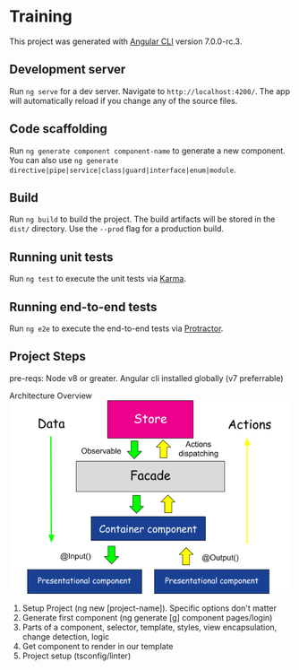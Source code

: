 # Training

This project was generated with [Angular CLI](https://github.com/angular/angular-cli) version 7.0.0-rc.3.

## Development server

Run `ng serve` for a dev server. Navigate to `http://localhost:4200/`. The app will automatically reload if you change any of the source files.

## Code scaffolding

Run `ng generate component component-name` to generate a new component. You can also use `ng generate directive|pipe|service|class|guard|interface|enum|module`.

## Build

Run `ng build` to build the project. The build artifacts will be stored in the `dist/` directory. Use the `--prod` flag for a production build.

## Running unit tests

Run `ng test` to execute the unit tests via [Karma](https://karma-runner.github.io).

## Running end-to-end tests

Run `ng e2e` to execute the end-to-end tests via [Protractor](http://www.protractortest.org/).

## Project Steps

pre-reqs: Node v8 or greater. Angular cli installed globally (v7 preferrable)

Architecture Overview ![alt text](angular-scalable-architecture.png)

1. Setup Project (ng new [project-name]). Specific options don't matter
2. Generate first component (ng generate [g] component pages/login)
3. Parts of a component, selector, template, styles, view encapsulation, change detection, logic
4. Get component to render in our template
5. Project setup (tsconfig/linter)
